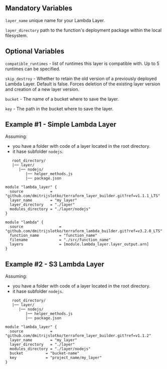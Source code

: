 ## Mandatory Variables

`layer_name` unique name for your Lambda Layer.

`layer_directory` path to the function's deployment package within the local filesystem.

## Optional Variables

`compatible_runtimes` - list of runtimes this layer is compatible with. Up to 5 runtimes can be specified.

`skip_destroy` - Whether to retain the old version of a previously deployed Lambda Layer. Default is false. Forces deletion of the existing layer version and creation of a new layer version.

`bucket` - The name of a bucket where to save the layer.

`key` - The path in the bucket where to save the layer.

## Example #1 - Simple Lambda Layer

Assuming:

- you have a folder with code of a layer located in the root directory.
- it hase subfolder `nodejs`.

```hcl
   root_directory/
   |── layer/
      |── nodejs/
         |── helper_methods.js
         |── package.json
```

```hcl
module "lambda_layer" {
  source            = "github.com/dmitrijslotko/terraform_layer_builder.git?ref=v1.1.1_LTS"
  layer_name        = "my_layer"
  layer_directory   = "./layer"
  modules_directory = "./layer/nodejs"
}

module "lambda" {
  source                = "github.com/dmitrijslotko/terraform_lambda_builder.git?ref=v3.2.0_LTS"
  function_name         = "function_name"
  filename              = "./src/function_name"
  layers                = [module.lambda_layer.layer_output.arn]
}
```

## Example #2 - S3 Lambda Layer

Assuming:

- you have a folder with code of a layer located in the root directory.
- it hase subfolder `nodejs`.

```hcl
   root_directory/
   |── layer/
      |── nodejs/
         |── helper_methods.js
         |── package.json
```

```hcl
module "lambda_layer" {
  source            = "github.com/dmitrijslotko/terraform_layer_builder.git?ref=v1.1.2"
  layer_name        = "my_layer"
  layer_directory   = "./layer"
  modules_directory = "./layer/nodejs"
  bucket          = "bucket-name"
  key             = "project_name/my_layer"
}
```
